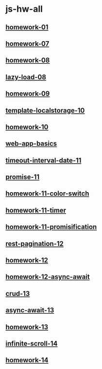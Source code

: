 # js-hw-all

## [homework-01](homework-01)

## [homework-07](homework-07)

## [homework-08](homework-08)

## [lazy-load-08](lazy-load-08)

## [homework-09](homework-09)

## [template-localstorage-10](template-localstorage-10)

## [homework-10](homework-10)

## [web-app-basics](web-app-basics)

## [timeout-interval-date-11](timeout-interval-date-11)

## [promise-11](promise-11)

## [homework-11-color-switch](homework-11-color-switch)

## [homework-11-timer](homework-11-timer)

## [homework-11-promisification](homework-11-promisification)

## [rest-pagination-12](rest-pagination-12)

## [homework-12](homework-12)

## [homework-12-async-await](homework-12-async-await)

## [crud-13](crud-13)

## [async-await-13](async-await-13)

## [homework-13](homework-13)

## [infinite-scroll-14](infinite-scroll-14)

## [homework-14](homework-14)
